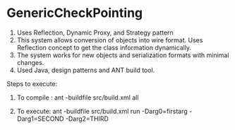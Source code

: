 # GenericCheckPointing

1) Uses Reflection, Dynamic Proxy, and Strategy pattern
2) This system allows conversion of objects into wire format. Uses Reflection concept to get the class information dynamically. 
3) The system works for new objects and serialization formats with minimal changes. 
4) Used Java, design patterns and ANT build tool.

Steps to execute:
1) To compile : ant -buildfile src/build.xml all

2) To execute: ant -buildfile src/build.xml run -Darg0=firstarg -Darg1=SECOND -Darg2=THIRD
